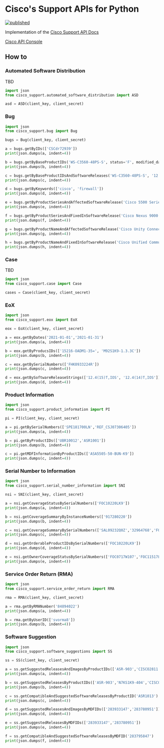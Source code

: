 # Cisco's Support APIs for Python

[![published](https://static.production.devnetcloud.com/codeexchange/assets/images/devnet-published.svg)](https://developer.cisco.com/codeexchange/github/repo/rothdennis/cisco_support)

Implementation of the [Cisco Support API Docs](https://developer.cisco.com/docs/support-apis/#!introduction-to-cisco-support-apis)

[Cisco API Console](https://apiconsole.cisco.com/)

## How to

### Automated Software Distribution

TBD
```py
import json
from cisco_support.automated_software_distribution import ASD

asd = ASD(client_key, client_secret)
```

### Bug

```py
import json
from cisco_support.bug import Bug

bugs = Bug(client_key, client_secret)

a = bugs.getByIDs(['CSCdr72939'])
print(json.dumps(a, indent=4))

b = bugs.getByBaseProductIDs('WS-C3560-48PS-S', status='F', modified_date=5, severity=2, sort_by='modified_date')
print(json.dumps(b, indent=4))

c = bugs.getByBaseProductIDsAndSoftwareReleases('WS-C3560-48PS-S', '12.2(25)SE', modified_date=5, sort_by='modified_date')
print(json.dumps(c, indent=4))

d = bugs.getByKeywords(['cisco', 'firewall'])
print(json.dumps(d, indent=4))

e = bugs.getByProductSeriesAndAffectedSoftwareRelease('Cisco 5500 Series Wireless Controllers', ['7.4(100.0)'])
print(json.dumps(e, indent=4))

f = bugs.getByProductSeriesAndFixedInSoftwareRelease('Cisco Nexus 9000 Series Switches', ['10.1(1)'], modified_date=5)
print(json.dumps(f, indent=4))

g = bugs.getByProductNameAndAffectedSoftwareRelease('Cisco Unity Connection Version 10.5', ['10.5(2)'], modified_date=5)
print(json.dumps(g, indent=4))

h = bugs.getByProductNameAndFixedInSoftwareRelease('Cisco Unified Communications Manager (CallManager)', ['10.5'])
print(json.dumps(h, indent=4))

```

### Case

TBD
```py
import json
from cisco_support.case import Case

cases = Case(client_key, client_secret)
```

### EoX

```py
import json
from cisco_support.eox import EoX

eox = EoX(client_key, client_secret)

a = eox.getByDates('2021-01-01','2021-01-31')
print(json.dumps(a, indent=4))

b = eox.getByProducsIDs(['15216-OADM1-35=', 'M92S1K9-1.3.3C'])
print(json.dumps(b, indent=4))

c = eox.getBySerialNumbers(['FHK0933224R'])
print(json.dumps(c, indent=4))

d = eox.getBySoftwareReleaseStrings(['12.4(15)T,IOS', '12.4(14)T,IOS'])
print(json.dumps(d, indent=4))
```

### Product Information

```py
import json
from cisco_support.product_information import PI

pi = PI(client_key, client_secret)

a = pi.getBySerialNumbers(['SPE181700LN','REF_CSJ07306405'])
print(json.dumps(a, indent=4))

b = pi.getByProductIDs(['UBR10012','ASR1001'])
print(json.dumps(b, indent=4))

c = pi.getMDFInformationByProductIDs(['ASA5505-50-BUN-K9'])
print(json.dumps(c, indent=4))
```

### Serial Number to Information

```py
import json
from cisco_support.serial_number_information import SNI

nsi = SNI(client_key, client_secret)

a = nsi.getCoverageStatusBySerialNumbers(['FOC10220LK9'])
print(json.dumps(a, indent=4))

b = nsi.getCoverageSummaryByInstanceNumbers(['917280220'])
print(json.dumps(b, indent=4))

c = nsi.getCoverageSummaryBySerialNumbers(['SAL09232Q0Z','32964768','FOC0903N5J9','INM07501EC3','SWCAT1239A0CJ'])
print(json.dumps(c, indent=4))

d = nsi.getOrderableProductIDsBySerialNumbers(['FOC10220LK9'])
print(json.dumps(d, indent=4))

e = nsi.getOwnerCoverageStatusBySerialNumbers(['FOC0717W107','FOC11517LEX','FOC0737Y43K'])
print(json.dumps(e, indent=4))
```

### Service Order Return (RMA)

```py
import json
from cisco_support.service_order_return import RMA

rma = RMA(client_key, client_secret)

a = rma.getByRMANumber('84894022')
print(json.dumps(a, indent=4))

b = rma.getByUserID(['svorma8'])
print(json.dumps(b, indent=4))
```

### Software Suggestion

```py
import json
from cisco_support.software_suggestions import SS

ss = SS(client_key, client_secret)

a = ss.getSuggestedReleasesAndImagesByProductIDs(['ASR-903','CISCO2811','N7K-C7018'])
print(json.dumps(a, indent=4))

b = ss.getSuggestedReleasesByProductIDs(['ASR-903','N7KS1K9-404','CISCO2811', 'ONS-GX-2FC-MMI'])
print(json.dumps(b, indent=4))

c = ss.getCompatibleAndSuggestedSoftwareReleasesByProductID('ASR1013')
print(json.dumps(c, indent=4))

d = ss.getSuggestedReleasesAndImagesByMDFIDs(['283933147','283780951'])
print(json.dumps(d, indent=4))

e = ss.getSuggestedReleasesByMDFIDs(['283933147','283780951'])
print(json.dumps(e, indent=4))

f = ss.getCompatibleAndSuggestedSoftwareReleasesByMDFID('283795847')
print(json.dumps(f, indent=4))
```
